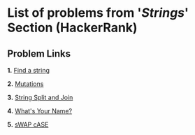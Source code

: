 # List of problems from '*Strings*' Section (HackerRank)

## Problem Links

**1.** [Find a string](https://www.hackerrank.com/challenges/find-a-string/problem)

**2.** [Mutations](https://www.hackerrank.com/challenges/python-mutations/problem)

**3.** [String Split and Join](https://www.hackerrank.com/challenges/python-string-split-and-join/problem)

**4.** [What's Your Name?](https://www.hackerrank.com/challenges/whats-your-name/problem)

**5.** [sWAP cASE](https://www.hackerrank.com/challenges/swap-case/problem)
